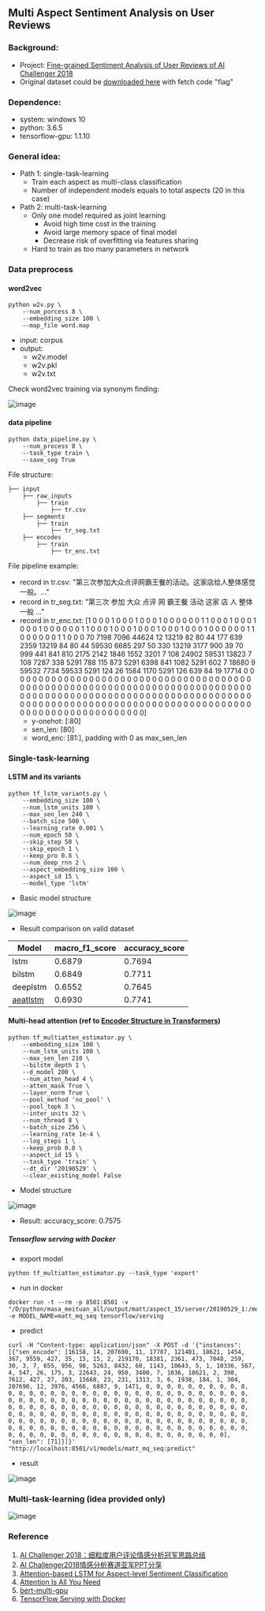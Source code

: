 ## Multi  Aspect Sentiment Analysis on User Reviews
### Background:
- Project: [Fine-grained Sentiment Analysis of User Reviews of AI Challenger 2018](https://challenger.ai/competition/fsauor2018)
- Original dataset could be [downloaded here](https://pan.baidu.com/s/1a3ft6nuKpP8baqwoprmzhA ) with fetch code "fiag"

### Dependence:
- system: windows 10
- python: 3.6.5
- tensorflow-gpu: 1.1.10

### General idea:
- Path 1: single-task-learning
    - Train each aspect as multi-class classification
    - Number of independent models equals to total aspects (20 in this case)
- Path 2: multi-task-learning
    - Only one model required as joint learning
	    - Avoid high time cost in the training
	    - Avoid large memory space of final model
	    - Decrease risk of overfitting via features sharing
    - Hard to train as too many parameters in network

### Data preprocess

#### word2vec
```
python w2v.py \
    --num_porcess 8 \
    --embedding_size 100 \
    --map_file word.map
```
- input: corpus
- output: 
    - w2v.model
    - w2v.pkl
    - w2v.txt

Check word2vec training via synonym finding:

![image](https://github.com/shishishu/tensorflow-nlp-sentiment-analysis/blob/master/images/w2v.png)

#### data pipeline
```
python data_pipeline.py \
    --num_process 8 \
    --task_type train \
    --save_seg True
```
File structure:

    ├── input
        ├── raw_inputs
            ├── train
                ├── tr.csv
        ├── segments
            ├── train
                ├── tr_seg.txt
        ├── encodes
            ├── train
                ├── tr_enc.txt

File pipeline example:

- record in tr.csv: "第三次参加大众点评网霸王餐的活动。这家店给人整体感觉一般。..."
- record in tr_seg.txt: "第三次 参加 大众 点评 网 霸王餐 活动 这家 店 人 整体 一般 ..."
- record in tr_enc.txt: [1 0 0 0 1 0 0 0 1 0 0 0 1 0 0 0 0 0 0 1 1 0 0 0 1 0 0 0 1 0 0 0 1 0 0 0 0 0 0 1 1 0 0 0 1 0 0 0 1 0 0 0 1 0 0 0 1 0 0 0 1 0 0 0 0 0 0 1 1 0 0 0 0 0 0 1 1 0 0 0 70 7198 7096 44624 12 13219 82 80 44 177 639 2359 13219 84 80 44 59530 6685 297 50 330 13219 3177 900 39 70 999 441 841 810 2175 2142 1846 1552 3201 7 108 24902 59531 13823 7 108 7287 338 5291 788 115 873 5291 6398 841 1082 5291 602 7 18680 9 59532 7734 59533 5291 124 26 1584 1170 5291 126 639 84 19 17714 0 0 0 0 0 0 0 0 0 0 0 0 0 0 0 0 0 0 0 0 0 0 0 0 0 0 0 0 0 0 0 0 0 0 0 0 0 0 0 0 0 0 0 0 0 0 0 0 0 0 0 0 0 0 0 0 0 0 0 0 0 0 0 0 0 0 0 0 0 0 0 0 0 0 0 0 0 0 0 0 0 0 0 0 0 0 0 0 0 0 0 0 0 0 0 0 0 0 0 0 0 0 0 0 0 0 0 0 0 0 0 0 0 0 0 0 0 0 0 0 0 0 0 0 0 0 0 0 0 0 0 0 0 0 0 0 0 0 0 0 0 0 0 0 0 0 0 0 0 0 0 0 0 0 0 0 0 0 0 0 0 0 0 0 0 0 0 0 0 0]
    - y-onehot: [:80]
    - sen_len: [80]
    - word_enc: [81:], padding with 0 as max_sen_len

### Single-task-learning

#### LSTM and its variants
```
python tf_lstm_variants.py \
    --embedding_size 100 \
    --num_lstm_units 100 \
    --max_sen_len 240 \
    --batch_size 500 \
    --learning_rate 0.001 \
    --num_epoch 50 \
    --skip_step 50 \
    --skip_epoch 1 \
    --keep_pro 0.8 \
    --num_deep_rnn 2 \
    --aspect_embedding_size 100 \
    --aspect_id 15 \
    --model_type 'lstm'
```
- Basic model structure

![image](https://github.com/shishishu/tensorflow-nlp-sentiment-analysis/blob/master/images/lstm.PNG)

- Result comparison on valid dataset

Model | macro_f1_score | accuracy_score
--- | --- | ---
lstm | 0.6879 | 0.7694
bilstm | 0.6849 | 0.7711
deeplstm | 0.6552 | 0.7645
[aeatlstm](https://aclweb.org/anthology/D16-1058) | 0.6930 | 0.7741

#### Multi-head attention (ref to [Encoder Structure in Transformers](https://arxiv.org/abs/1706.03762))
```
python tf_multiatten_estimator.py \
    --embedding_size 100 \
    --num_lstm_units 100 \
    --max_sen_len 210 \
    --bilstm_depth 1 \
    --d_model 200 \
    --num_atten_head 4 \
    --atten_mask True \
    --layer_norm True \
    --pool_method 'no_pool' \
    --pool_topk 3 \
    --inter_units 32 \
    --num_thread 8 \
    --batch_size 256 \
    --learning_rate 1e-4 \
    --log_steps 1 \
    --keep_prob 0.8 \
    --aspect_id 15 \
    --task_type 'train' \
    --dt_dir '20190529' \
    --clear_existing_model False
```
- Model structure

![image](https://github.com/shishishu/tensorflow-nlp-sentiment-analysis/blob/master/images/multiatten.PNG)

- Result: accuracy_score: 0.7575

##### Tensorflow serving with Docker
- export model
```
python tf_multiatten_estimator.py --task_type 'export'
```
- run in docker
```
docker run -t --rm -p 8501:8501 -v "/D/python/masa_meituan_all/output/matt/aspect_15/server/20190529_1:/models/matt_mq_seq" -e MODEL_NAME=matt_mq_seq tensorflow/serving
```
- predict
```
curl -H "Content-type: application/json" -X POST -d '{"instances": [{"sen_encode": [16158, 14, 207690, 11, 17787, 121401, 18621, 1454, 367, 9559, 427, 35, 15, 15, 2, 219170, 18381, 2361, 473, 7048, 259, 30, 3, 7, 655, 956, 98, 5263, 8432, 60, 1143, 10643, 5, 1, 10336, 567, 4, 547, 26, 175, 3, 22643, 24, 950, 3400, 7, 1036, 18621, 2, 398, 7612, 427, 27, 203, 15668, 23, 231, 1313, 3, 6, 1938, 184, 1, 304, 207690, 12, 3976, 4566, 6887, 9, 1471, 0, 0, 0, 0, 0, 0, 0, 0, 0, 0, 0, 0, 0, 0, 0, 0, 0, 0, 0, 0, 0, 0, 0, 0, 0, 0, 0, 0, 0, 0, 0, 0, 0, 0, 0, 0, 0, 0, 0, 0, 0, 0, 0, 0, 0, 0, 0, 0, 0, 0, 0, 0, 0, 0, 0, 0, 0, 0, 0, 0, 0, 0, 0, 0, 0, 0, 0, 0, 0, 0, 0, 0, 0, 0, 0, 0, 0, 0, 0, 0, 0, 0, 0, 0, 0, 0, 0, 0, 0, 0, 0, 0, 0, 0, 0, 0, 0, 0, 0, 0, 0, 0, 0, 0, 0, 0, 0, 0, 0, 0, 0, 0, 0, 0, 0, 0, 0, 0, 0, 0, 0, 0, 0, 0, 0, 0, 0, 0, 0, 0, 0, 0, 0, 0, 0, 0, 0, 0, 0, 0, 0, 0, 0, 0, 0, 0, 0, 0, 0, 0, 0, 0, 0, 0, 0, 0, 0, 0, 0, 0, 0, 0, 0, 0, 0, 0, 0, 0, 0], "sen_len": [71]}]}' "http://localhost:8501/v1/models/matt_mq_seq:predict"
```
- result

![image](https://github.com/shishishu/tensorflow-nlp-sentiment-analysis/blob/master/images/docker.PNG)

### Multi-task-learning (idea provided only)
![image](https://github.com/shishishu/tensorflow-nlp-sentiment-analysis/blob/master/images/mtl.PNG)

### Reference
1. [AI Challenger 2018：细粒度用户评论情感分析冠军思路总结](https://tech.meituan.com/2019/01/25/ai-challenger-2018.html)
2. [AI Challenger2018情感分析赛道亚军PPT分享](https://cloud.tencent.com/developer/news/378276)
3. [Attention-based LSTM for Aspect-level Sentiment Classification](https://aclweb.org/anthology/D16-1058)
4. [Attention Is All You Need](https://arxiv.org/abs/1706.03762)
5. [bert-multi-gpu](https://github.com/HaoyuHu/bert-multi-gpu)
6. [TensorFlow Serving with Docker](https://www.tensorflow.org/tfx/serving/docker)